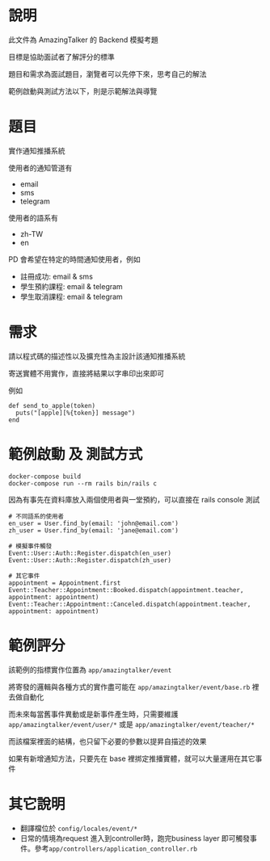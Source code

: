 # 說明

此文件為 AmazingTalker 的 Backend 模擬考題

目標是協助面試者了解評分的標準

題目和需求為面試題目，瀏覽者可以先停下來，思考自己的解法

範例啟動與測試方法以下，則是示範解法與導覽

# 題目

實作通知推播系統

使用者的通知管道有
- email
- sms
- telegram

使用者的語系有
- zh-TW
- en

PD 會希望在特定的時間通知使用者，例如
- 註冊成功: email & sms
- 學生預約課程: email & telegram
- 學生取消課程: email & telegram

# 需求

請以程式碼的描述性以及擴充性為主設計該通知推播系統

寄送實體不用實作，直接將結果以字串印出來即可

例如
```
def send_to_apple(token)
  puts("[apple][%{token}] message")
end
```

# 範例啟動 及 測試方式

```
docker-compose build
docker-compose run --rm rails bin/rails c
```

因為有事先在資料庫放入兩個使用者與一堂預約，可以直接在 rails console 測試

```
# 不同語系的使用者
en_user = User.find_by(email: 'john@email.com')
zh_user = User.find_by(email: 'jane@email.com')

# 模擬事件觸發
Event::User::Auth::Register.dispatch(en_user)
Event::User::Auth::Register.dispatch(zh_user)

# 其它事件
appointment = Appointment.first
Event::Teacher::Appointment::Booked.dispatch(appointment.teacher, appointment: appointment)
Event::Teacher::Appointment::Canceled.dispatch(appointment.teacher, appointment: appointment)
```

# 範例評分

該範例的指標實作位置為 `app/amazingtalker/event`

將寄發的邏輯與各種方式的實作盡可能在 `app/amazingtalker/event/base.rb` 裡去做自動化

而未來每當舊事件異動或是新事件產生時，只需要維護`app/amazingtalker/event/user/*` 或是 `app/amazingtalker/event/teacher/*`

而該檔案裡面的結構，也只留下必要的參數以提昇自描述的效果

如果有新增通知方法，只要先在 base 裡挷定推播實體，就可以大量運用在其它事件

# 其它說明

* 翻譯檔位於 `config/locales/event/*`
* 日常的情境為request 進入到controller時，跑完business layer 即可觸發事件。參考`app/controllers/application_controller.rb`
